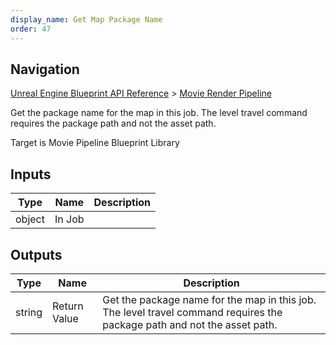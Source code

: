 ```yaml
---
display_name: Get Map Package Name
order: 47
---
```

## Navigation

[Unreal Engine Blueprint API Reference](https://dev.epicgames.com/documentation/en-us/unreal-engine/BlueprintAPI) > [Movie Render Pipeline](https://dev.epicgames.com/documentation/en-us/unreal-engine/BlueprintAPI/MovieRenderPipeline)

Get the package name for the map in this job. The level travel command requires the package path and not the asset path.

Target is Movie Pipeline Blueprint Library

## Inputs

| Type | Name | Description |
| --- | --- | --- |
| object | In Job |  |

## Outputs

| Type | Name | Description |
| --- | --- | --- |
| string | Return Value | Get the package name for the map in this job. The level travel command requires the package path and not the asset path. |
